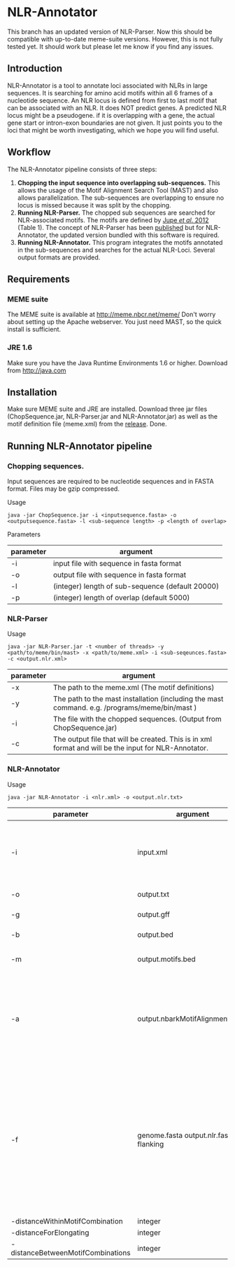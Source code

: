 # NLR-Annotator


This branch has an updated version of NLR-Parser. Now this should be compatible with up-to-date meme-suite versions. However, this is not fully tested yet. It should work but please let me know if you find any issues.


## Introduction
NLR-Annotator is a tool to annotate loci associated with NLRs in large sequences.
It is searching for amino acid motifs within all 6 frames of a nucleotide sequence.
An NLR locus is defined from first to last motif that can be associated with an NLR. It does NOT predict genes. A predicted NLR locus might be a pseudogene. if it is overlapping with a gene, the actual gene start or intron-exon boundaries are not given. It just points you to the loci that might be worth investigating, which we hope you will find useful.


## Workflow
The NLR-Annotator pipeline consists of three steps: 

1. **Chopping the input sequence into overlapping sub-sequences.** This allows the usage of the Motif Alignment Search Tool (MAST) and also allows parallelization. The sub-sequences are overlapping to ensure no locus is missed because it was split by the chopping.
2. **Running NLR-Parser.** The chopped sub sequences are searched for NLR-associated motifs. The motifs are defined by [Jupe *et al*. 2012](https://bmcgenomics.biomedcentral.com/articles/10.1186/1471-2164-13-75) (Table 1). The concept of NLR-Parser has been [published](https://academic.oup.com/bioinformatics/article/31/10/1665/177009) but for NLR-Annotator, the updated version bundled with this software is required.
3. **Running NLR-Annotator.** This program integrates the motifs annotated in the sub-sequences and searches for the actual NLR-Loci. Several output formats are provided.


## Requirements

### MEME suite

The MEME suite is available at http://meme.nbcr.net/meme/
Don't worry about setting up the Apache webserver. You just need MAST, so the quick install is sufficient.

### JRE 1.6

Make sure you have the Java Runtime Environments 1.6 or higher. Download from http://java.com



## Installation
Make sure MEME suite and JRE are installed. Download three jar files (ChopSequence.jar, NLR-Parser.jar and NLR-Annotator.jar) as well as the motif definition file (meme.xml) from the [release](https://github.com/steuernb/NLR-Annotator/releases). Done.


## Running NLR-Annotator pipeline

### Chopping sequences. 
Input sequences are required to be nucleotide sequences and in FASTA format. Files may be gzip compressed. 


Usage 

```
java -jar ChopSequence.jar -i <inputsequence.fasta> -o <outputsequence.fasta> -l <sub-sequence length> -p <length of overlap>
```


Parameters
  
 parameter  | argument
---|---
-i | input file with sequence in fasta format
-o | output file with  sequence in fasta format
-l | (integer) length of sub-sequence (default 20000)
-p | (integer) length of overlap (default 5000)



### NLR-Parser

Usage

```
java -jar NLR-Parser.jar -t <number of threads> -y <path/to/meme/bin/mast> -x <path/to/meme.xml> -i <sub-seqeunces.fasta> -c <output.nlr.xml>
```

 parameter  | argument
---|---
-x | The path to the meme.xml (The motif definitions)
-y | The path to the mast installation (including the mast command. e.g. /programs/meme/bin/mast )
-i | The file with the chopped sequences. (Output from ChopSequence.jar)
-c | The output file that will be created. This is in xml format and will be the input for NLR-Annotator.


### NLR-Annotator

Usage

```
java -jar NLR-Annotator -i <nlr.xml> -o <output.nlr.txt>
```

 parameter  | argument | description
---|--- | ---
-i | input.xml | Input file in xml format. This is what comes out from NLR-Parser -c of the chopped inputSequence
-o | output.txt | output file in tabular format
-g | output.gff | output file in gff format
-b  |output.bed  | output file in bed format
-m |output.motifs.bed | output file of the motifs in bed format
-a | output.nbarkMotifAlignment.fasta| output file of the nb-arc motifs as multiple alignment. This file can be used as input to generate a phylogenetic tree. 
-f | genome.fasta output.nlr.fasta flanking | Write fasta of nlr loci. This parameter requires 3 arguments. The first is the original (not chopped) input sequence. The second is the file that is being generated. The third is the length of flanking sequence around the loci.
-distanceWithinMotifCombination | integer | (default:500)
-distanceForElongating | integer | (default:2500)
-distanceBetweenMotifCombinations |  integer | (default:10000)
			



